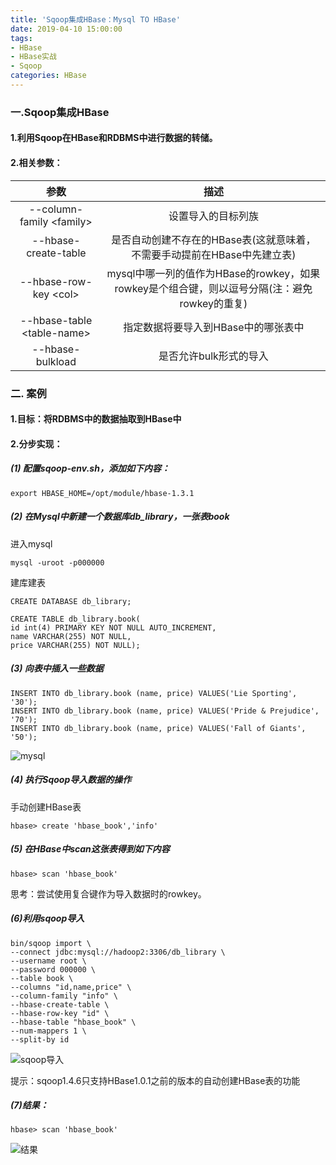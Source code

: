 ```yaml
---
title: 'Sqoop集成HBase：Mysql TO HBase'
date: 2019-04-10 15:00:00
tags: 
- HBase
- HBase实战
- Sqoop
categories: HBase
---
```



### 一.Sqoop集成HBase
#### 1.利用Sqoop在HBase和RDBMS中进行数据的转储。
#### 2.相关参数：
|参数|描述|
|:-:|:-:|
|--column-family <family\>|设置导入的目标列族|
|--hbase-create-table|是否自动创建不存在的HBase表(这就意味着，不需要手动提前在HBase中先建立表)|
|--hbase-row-key <col\>|mysql中哪一列的值作为HBase的rowkey，如果rowkey是个组合键，则以逗号分隔(注：避免rowkey的重复)|
|--hbase-table <table-name\>|指定数据将要导入到HBase中的哪张表中|
|--hbase-bulkload|是否允许bulk形式的导入|


### 二. 案例

#### 1.目标：将RDBMS中的数据抽取到HBase中

#### 2.分步实现：
##### (1) 配置sqoop-env.sh，添加如下内容：
```shell
export HBASE_HOME=/opt/module/hbase-1.3.1
```
##### (2) 在Mysql中新建一个数据库db_library，一张表book

进入mysql
```shell
mysql -uroot -p000000
```
建库建表
```shell
CREATE DATABASE db_library;

CREATE TABLE db_library.book(
id int(4) PRIMARY KEY NOT NULL AUTO_INCREMENT, 
name VARCHAR(255) NOT NULL, 
price VARCHAR(255) NOT NULL);
```
##### (3) 向表中插入一些数据
```shell
INSERT INTO db_library.book (name, price) VALUES('Lie Sporting', '30');  
INSERT INTO db_library.book (name, price) VALUES('Pride & Prejudice', '70');  
INSERT INTO db_library.book (name, price) VALUES('Fall of Giants', '50');
```
![mysql](https://imgconvert.csdnimg.cn/aHR0cHM6Ly91cGxvYWQtaW1hZ2VzLmppYW5zaHUuaW8vdXBsb2FkX2ltYWdlcy80MzkxNDA3LWQzOTg5OWQ5Mjg2NTZjZWUucG5n?x-oss-process=image/format,png)

##### (4) 执行Sqoop导入数据的操作
手动创建HBase表
```shell
hbase> create 'hbase_book','info'
```
##### (5) 在HBase中scan这张表得到如下内容
```shell
hbase> scan 'hbase_book'
```
思考：尝试使用复合键作为导入数据时的rowkey。
##### (6)利用sqoop导入
```shell
bin/sqoop import \
--connect jdbc:mysql://hadoop2:3306/db_library \
--username root \
--password 000000 \
--table book \
--columns "id,name,price" \
--column-family "info" \
--hbase-create-table \
--hbase-row-key "id" \
--hbase-table "hbase_book" \
--num-mappers 1 \
--split-by id
```
![sqoop导入](https://imgconvert.csdnimg.cn/aHR0cHM6Ly91cGxvYWQtaW1hZ2VzLmppYW5zaHUuaW8vdXBsb2FkX2ltYWdlcy80MzkxNDA3LTAwMzgzMGFmMzQyMzRjZmIucG5n?x-oss-process=image/format,png)

提示：sqoop1.4.6只支持HBase1.0.1之前的版本的自动创建HBase表的功能
##### (7)结果：
```shell
hbase> scan 'hbase_book'
```
![结果](https://imgconvert.csdnimg.cn/aHR0cHM6Ly91cGxvYWQtaW1hZ2VzLmppYW5zaHUuaW8vdXBsb2FkX2ltYWdlcy80MzkxNDA3LWVmZWQyZTY0ZTE2Nzc5MjgucG5n?x-oss-process=image/format,png)
